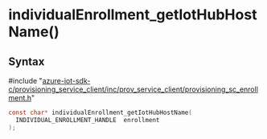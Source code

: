 # individualEnrollment_getIotHubHostName()

## Syntax

\#include "[azure-iot-sdk-c/provisioning_service_client/inc/prov_service_client/provisioning_sc_enrollment.h](../iot-c-ref-provisioning-sc-enrollment-h.md)"  
```C
const char* individualEnrollment_getIotHubHostName(
  INDIVIDUAL_ENROLLMENT_HANDLE  enrollment
);
```

